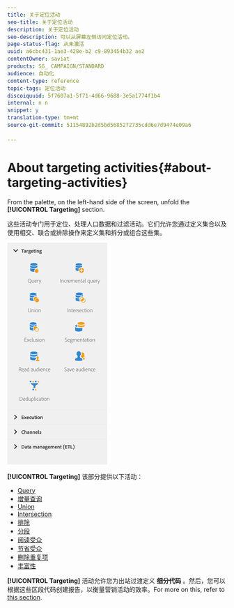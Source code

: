 ```yaml
---
title: 关于定位活动
seo-title: 关于定位活动
description: 关于定位活动
seo-description: 可以从屏幕左侧访问定位活动。
page-status-flag: 从未激活
uuid: a6cbc431-1ae3-428e-b2 c9-893454b32 ae2
contentOwner: saviat
products: SG_ CAMPAIGN/STANDARD
audience: 自动化
content-type: reference
topic-tags: 定位活动
discoiquuid: 5f7607a1-5f71-4d66-9688-3e5a1774f1b4
internal: n n
snippet: y
translation-type: tm+mt
source-git-commit: 51154892b2d5bd5685272735cdd6e7d9474e09a6

---
```



# About targeting activities{#about-targeting-activities}

From the palette, on the left-hand side of the screen, unfold the **[!UICONTROL Targeting]** section.

这些活动专门用于定位、处理人口数据和过滤活动。它们允许您通过定义集合以及使用相交、联合或排除操作来定义集和拆分或组合这些集。

![](assets/wkf_targeting_activities.png)

**[!UICONTROL Targeting]** 该部分提供以下活动：

* [Query](../../automating/using/query.md)
* [增量查询](../../automating/using/incremental-query.md)
* [Union](../../automating/using/union.md)
* [Intersection](../../automating/using/intersection.md)
* [排除](../../automating/using/exclusion.md)
* [分段](../../automating/using/segmentation.md)
* [阅读受众](../../automating/using/read-audience.md)
* [节省受众](../../automating/using/save-audience.md)
* [删除重复项](../../automating/using/deduplication.md)
* [丰富性](../../automating/using/enrichment.md)

**[!UICONTROL Targeting]** 活动允许您为出站过渡定义 **细分代码** 。然后，您可以根据这些区段代码创建报告，以衡量营销活动的效率。For more on this, refer to [this section](../../reporting/using/creating-a-report-workflow-segment.md).
